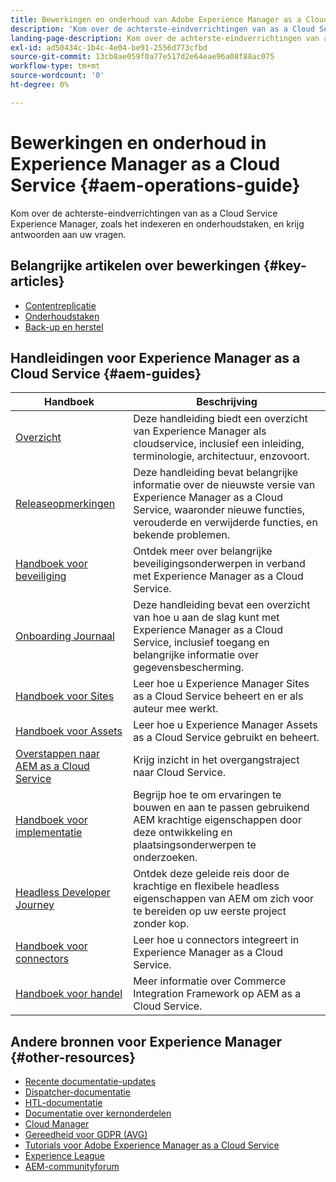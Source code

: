 ```yaml
---
title: Bewerkingen en onderhoud van Adobe Experience Manager as a Cloud Service
description: 'Kom over de achterste-eindverrichtingen van as a Cloud Service Experience Manager, zoals het indexeren en onderhoudstaken, en krijg antwoorden aan uw vragen. '
landing-page-description: Kom over de achterste-eindverrichtingen van as a Cloud Service Experience Manager, zoals het indexeren en onderhoudstaken, en krijg antwoorden aan uw vragen.
exl-id: ad50434c-1b4c-4e04-be91-2556d773cfbd
source-git-commit: 13cb8ae059f0a77e517d2e64eae96a08f88ac075
workflow-type: tm+mt
source-wordcount: '0'
ht-degree: 0%

---
```


# Bewerkingen en onderhoud in Experience Manager as a Cloud Service {#aem-operations-guide}

Kom over de achterste-eindverrichtingen van as a Cloud Service Experience Manager, zoals het indexeren en onderhoudstaken, en krijg antwoorden aan uw vragen.

## Belangrijke artikelen over bewerkingen {#key-articles}

* [Contentreplicatie](replication.md)
* [Onderhoudstaken](maintenance.md)
* [Back-up en herstel](backup.md)

## Handleidingen voor Experience Manager as a Cloud Service {#aem-guides}

| Handboek | Beschrijving |
|---|---|
| [Overzicht](/help/overview/home.md) | Deze handleiding biedt een overzicht van Experience Manager als cloudservice, inclusief een inleiding, terminologie, architectuur, enzovoort. |
| [Releaseopmerkingen](/help/release-notes/home.md) | Deze handleiding bevat belangrijke informatie over de nieuwste versie van Experience Manager as a Cloud Service, waaronder nieuwe functies, verouderde en verwijderde functies, en bekende problemen. |
| [Handboek voor beveiliging](/help/security/home.md) | Ontdek meer over belangrijke beveiligingsonderwerpen in verband met Experience Manager as a Cloud Service. |
| [Onboarding Journaal](/help/journey-onboarding/overview.md) | Deze handleiding bevat een overzicht van hoe u aan de slag kunt met Experience Manager as a Cloud Service, inclusief toegang en belangrijke informatie over gegevensbescherming. |
| [Handboek voor Sites](/help/sites-cloud/home.md) | Leer hoe u Experience Manager Sites as a Cloud Service beheert en er als auteur mee werkt. |
| [Handboek voor Assets](/help/assets/home.md) | Leer hoe u Experience Manager Assets as a Cloud Service gebruikt en beheert. |
| [Overstappen naar AEM as a Cloud Service](/help/journey-migration/getting-started.md) | Krijg inzicht in het overgangstraject naar Cloud Service. |
| [Handboek voor implementatie](/help/implementing/home.md) | Begrijp hoe te om ervaringen te bouwen en aan te passen gebruikend AEM krachtige eigenschappen door deze ontwikkeling en plaatsingsonderwerpen te onderzoeken. |
| [Headless Developer Journey](/help/journey-headless/developer/overview.md) | Ontdek deze geleide reis door de krachtige en flexibele headless eigenschappen van AEM om zich voor te bereiden op uw eerste project zonder kop. |
| [Handboek voor connectors](/help/connectors/home.md) | Leer hoe u connectors integreert in Experience Manager as a Cloud Service. |
| [Handboek voor handel](/help/commerce-cloud/home.md) | Meer informatie over Commerce Integration Framework op AEM as a Cloud Service. |

## Andere bronnen voor Experience Manager {#other-resources}

* [Recente documentatie-updates](https://helpx.adobe.com/experience-manager/documentation-updates.html#AEMasaCloudService)
* [Dispatcher-documentatie](/help/implementing/dispatcher/overview.md)
* [HTL-documentatie](https://experienceleague.adobe.com/docs/experience-manager-htl/using/overview.html)
* [Documentatie over kernonderdelen](https://experienceleague.adobe.com/docs/experience-manager-core-components/using/introduction.html)
* [Cloud Manager](/help/onboarding/cloud-manager-introduction.md)
* [Gereedheid voor GDPR (AVG)](/help/compliance/data-privacy-and-protection-readiness/aem-readiness.md)
* [Tutorials voor Adobe Experience Manager as a Cloud Service](https://experienceleague.adobe.com/docs/experience-manager-learn/cloud-service/overview.html)
* [Experience League](https://guided.adobe.com/?promoid=K42KVXHD&amp;mv=other#solutions/experience-manager)
* [AEM-communityforum](https://forums.adobe.com/community/experience-cloud/marketing-cloud/experience-manager)
